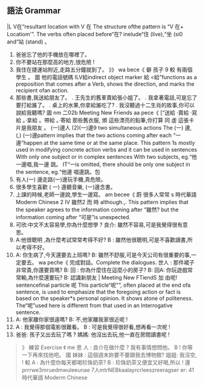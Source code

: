 ## 語法 Grammar
|L V在“resultant location with V 在
The structure ofthe pattern is “V 在+ Locatiom'”. The verbs often placed before“在?
inelude“住 (live),“坐 (si0 and“站 (stand) 。
1. 爸爸忘了他的手機放在哪裡了。
2. 你不要站在那麼高的地方,很危險 !
3. 我住在捷運站附近,走路五分鐘就到了。
》》 wa bece《
僻 孩子                      9
較 有兩個學生                    。
圖 他的電話號碼
ILV給indirect object marker 給
<給”functions as a preposition that comes after a Verb, shows the direction, and
marks the recipient ofan action.
1. 那些書,我送給朋友了。
. 王先生的舊車賣給張小姐了。
. 我拿著電話,可是忘了要打給誰了。
. 桌上的水果,你拿給誰吃了?
. 我沒聽過十二生肖的故事,你可以說給我聽嗎?                       圖
nm 二02b
Meeting New Friends
aa pece《
[“送給 ‧賣給 ‧寫給 。‧拿給 。帶給 。‧寄給
 那些舊衣服,
頒 這些漂亮的鉛筆,你打算              同
虛 這張卡片是我朋友                 。
(一)邊人 (2)(一)邊9   two simultaneous actions
The (一) 邊, (,) (一)邊pattern implies that the two actions
coming after each “一邊”happen at the same time or at the same place. This pattern
1s mostly used in modifying concrete action verbs and it can be used in sentences With
only one subject or in complex sentences With two subjects, eg.“他一邊唱,我一邊
跳。 IT“一is omitted, there should be only one subject in the sentence, eg.“他邊
唱邊跳。包
1. 有人(一) 邊走路(一)邊玩手機,真危險。
2. 很多學生喜歡 ( 一) 邊聽音樂, (一)邊念書。
3. 上課的時候,老師一邊說,學生一邊寫。
am becee《
蔚 很多人常常                                     s
時代華語
Moderm Chinese  2
IV 雖然2  而 時    although.,.
This pattern implies that the speaker agrees to the information coming after “雖然?
but the information coming after “可是”is unexpected.
1. 可欣:中文不太容易學,你為什麼想學 ?
良介: 雖然不容易,可是我覺得很有意思。
2. A:他很聰明 ,為什麼考試常常考得不好?
B : 雖然他很聰明,可是不喜歡讀書,所以考得不好。
3. A: 你生病了,今天還要去上班嗎?
B: 雖然不舒服,可是今天公司有很重要的事,一定要去。
wa peche《
完成對話。Complete the dialogues.
世人 : 那件裙子非常貴,你還要買嗎?
B:
回 : 你為什麼住在這麼小的房子?
B:
回A: 你玩遊戲常常輸,為什麼還要玩?
B:
認識新朋友        |
Meeting New FTiendS 加
由呢! sentencefinal particle 呢
This particle“呢"”, often placed at the end ofa sentence, is used to emphasize that the
foregoing action or fact is based on the speaker*s personal opinion. It shows atone of
politeness. The“呢”used here is different from that used in an Interrogative sentence.
1. A: 他家離你家很遠嗎?
B: 不,他家離我家很近呢 !
2. A : 我覺得那個電影很難看。
B : 可是我覺得很好看,想再看一次呢 !
3. 爸爸: 孩子又出去玩了嗎 ?
媽媽: 他沒出去玩,他一直在房間讀書呢 !
>》 練習 Exercise 《 me
思 人 : 良介在做什麼 ? 我有事情想問他。
B                                ! 你等一下再來找他吧。
國 妹妹 : 這個週末妳要不要跟我去博物館?
姐姐: 我沒空,                                       !
較 A : 為什麼你每天都喝珍珠奶茶?
B : 珍珠奶茶又便宜又好喝,所以                        !
還                       prrrwe3mruedmwuleeunae    7人mtrNEBkaalayrcrleeszreeragser er:
41
時代華語
Moderm Chinese
